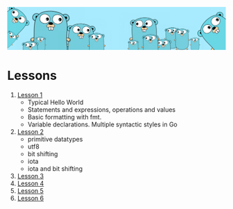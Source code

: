 ![](https://github.com/irisida/golang/blob/master/src/assets/freegopher.png)

# Lessons

1. [Lesson 1](https://github.com/irisida/golang/tree/master/src/lessons/lesson01)
   - Typical Hello World
   - Statements and expressions, operations and values
   - Basic formatting with fmt.
   - Variable declarations. Multiple syntactic styles in Go
2. [Lesson 2]()
   - primitive datatypes
   - utf8
   - bit shifting
   - iota
   - iota and bit shifting
3. [Lesson 3]()
4. [Lesson 4]()
5. [Lesson 5]()
6. [Lesson 6]()
